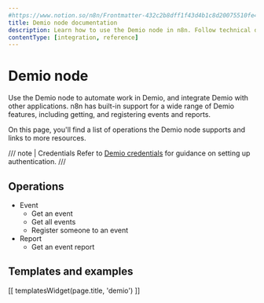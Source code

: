 ```yaml
---
#https://www.notion.so/n8n/Frontmatter-432c2b8dff1f43d4b1c8d20075510fe4
title: Demio node documentation
description: Learn how to use the Demio node in n8n. Follow technical documentation to integrate Demio node into your workflows.
contentType: [integration, reference]
---
```


# Demio node

Use the Demio node to automate work in Demio, and integrate Demio with other applications. n8n has built-in support for a wide range of Demio features, including getting, and registering events and reports.

On this page, you'll find a list of operations the Demio node supports and links to more resources.

/// note | Credentials
Refer to [Demio credentials](/integrations/builtin/credentials/demio/) for guidance on setting up authentication. 
///

## Operations

* Event
    * Get an event
    * Get all events
    * Register someone to an event
* Report
    * Get an event report

## Templates and examples

<!-- see https://www.notion.so/n8n/Pull-in-templates-for-the-integrations-pages-37c716837b804d30a33b47475f6e3780 -->
[[ templatesWidget(page.title, 'demio') ]]
